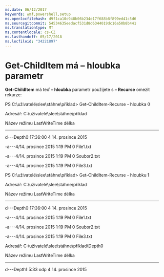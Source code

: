 ```yaml
---
ms.date: 06/12/2017
keywords: wmf,powershell,setup
ms.openlocfilehash: d9f1ca10c948b06b234e17f688b8f899ed41c5d6
ms.sourcegitcommit: 54534635eedacf531d8d6344019dc16a50b8b441
ms.translationtype: MT
ms.contentlocale: cs-CZ
ms.lasthandoff: 05/17/2018
ms.locfileid: "34221897"
---
```

# <a name="get-childitem-has--depth-parameter"></a>Get-ChildItem má – hloubka parametr
**Get-ChildItem** má teď **– hloubka** parametr použijete s **– Recurse** omezit rekurze:

PS C:\\uživatelé\\slee\\stáhne\\příklad&gt; Get-ChildItem-Recurse - hloubka 0

Adresář: C:\\uživatelé\\slee\\stáhne\\příklad

Název režimu LastWriteTime délka

---- ------------- ------ ----

d---Depth0 17:36:00 4 14. prosince 2015

-a---4/14. prosince 2015 1:19 PM 0 File1.txt

-a---4/14. prosince 2015 1:19 PM 0 Soubor2.txt

-a---4/14. prosince 2015 1:19 PM 0 File3.txt

PS C:\\uživatelé\\slee\\stáhne\\příklad&gt; Get-ChildItem-Recurse - hloubku 1

Adresář: C:\\uživatelé\\slee\\stáhne\\příklad

Název režimu LastWriteTime délka

---- ------------- ------ ----

d---Depth0 17:36:00 4 14. prosince 2015

-a---4/14. prosince 2015 1:19 PM 0 File1.txt

-a---4/14. prosince 2015 1:19 PM 0 Soubor2.txt

-a---4/14. prosince 2015 1:19 PM 0 File3.txt

Adresář: C:\\uživatelé\\slee\\stáhne\\příklad\\Depth0

Název režimu LastWriteTime délka

---- ------------- ------ ----

d---Depth1 5:33 odp 4 14. prosince 2015
